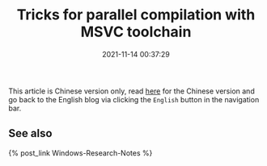 ﻿---
title: Tricks for parallel compilation with MSVC toolchain
date: 2021-11-14 00:37:29
categories:
- [Technologies, Windows, Windows Research Notes, Development Environment]
tags:
- Technologies
- Windows
- Windows Research Notes
- Development Environment
---

This article is Chinese version only, read [here](https://mourinaruto.github.io/zh/2021/11/14/Tricks-for-parallel-compilation-with-MSVC-toolchain/)
for the Chinese version and go back to the English blog via clicking the `English` button in the navigation bar.

## See also

{% post_link Windows-Research-Notes %}
